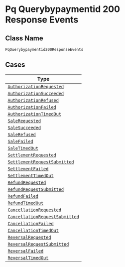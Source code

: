 
# Pq Querybypaymentid 200 Response Events

## Class Name

`PqQuerybypaymentid200ResponseEvents`

## Cases

| Type |
|  --- |
| [`AuthorizationRequested`](../../../doc/models/authorization-requested.md) |
| [`AuthorizationSucceeded`](../../../doc/models/authorization-succeeded.md) |
| [`AuthorizationRefused`](../../../doc/models/authorization-refused.md) |
| [`AuthorizationFailed`](../../../doc/models/authorization-failed.md) |
| [`AuthorizationTimedOut`](../../../doc/models/authorization-timed-out.md) |
| [`SaleRequested`](../../../doc/models/sale-requested.md) |
| [`SaleSucceeded`](../../../doc/models/sale-succeeded.md) |
| [`SaleRefused`](../../../doc/models/sale-refused.md) |
| [`SaleFailed`](../../../doc/models/sale-failed.md) |
| [`SaleTimedOut`](../../../doc/models/sale-timed-out.md) |
| [`SettlementRequested`](../../../doc/models/settlement-requested.md) |
| [`SettlementRequestSubmitted`](../../../doc/models/settlement-request-submitted.md) |
| [`SettlementFailed`](../../../doc/models/settlement-failed.md) |
| [`SettlementTimedOut`](../../../doc/models/settlement-timed-out.md) |
| [`RefundRequested`](../../../doc/models/refund-requested.md) |
| [`RefundRequestSubmitted`](../../../doc/models/refund-request-submitted.md) |
| [`RefundFailed`](../../../doc/models/refund-failed.md) |
| [`RefundTimedOut`](../../../doc/models/refund-timed-out.md) |
| [`CancellationRequested`](../../../doc/models/cancellation-requested.md) |
| [`CancellationRequestSubmitted`](../../../doc/models/cancellation-request-submitted.md) |
| [`CancellationFailed`](../../../doc/models/cancellation-failed.md) |
| [`CancellationTimedOut`](../../../doc/models/cancellation-timed-out.md) |
| [`ReversalRequested`](../../../doc/models/reversal-requested.md) |
| [`ReversalRequestSubmitted`](../../../doc/models/reversal-request-submitted.md) |
| [`ReversalFailed`](../../../doc/models/reversal-failed.md) |
| [`ReversalTimedOut`](../../../doc/models/reversal-timed-out.md) |

